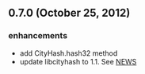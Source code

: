 ## 0.7.0 (October 25, 2012) ##

### enhancements
  * add CityHash.hash32 method
  * update libcityhash to 1.1. See [NEWS](http://code.google.com/p/cityhash/source/browse/trunk/NEWS)
